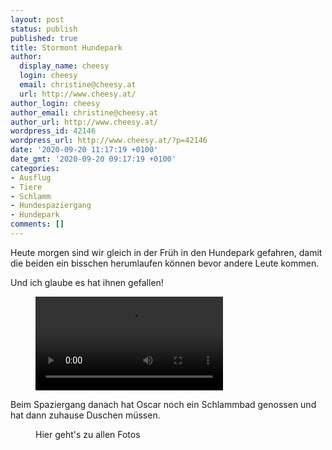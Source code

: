 ```yaml
---
layout: post
status: publish
published: true
title: Stormont Hundepark
author:
  display_name: cheesy
  login: cheesy
  email: christine@cheesy.at
  url: http://www.cheesy.at/
author_login: cheesy
author_email: christine@cheesy.at
author_url: http://www.cheesy.at/
wordpress_id: 42146
wordpress_url: http://www.cheesy.at/?p=42146
date: '2020-09-20 11:17:19 +0100'
date_gmt: '2020-09-20 09:17:19 +0100'
categories:
- Ausflug
- Tiere
- Schlamm
- Hundespaziergang
- Hundepark
comments: []
---
```

<!-- wp:paragraph -->
Heute morgen sind wir gleich in der Früh in den Hundepark gefahren, damit die beiden ein bisschen herumlaufen können bevor andere Leute kommen.
<!-- /wp:paragraph -->
<!-- wp:paragraph -->
Und ich glaube es hat ihnen gefallen!
<!-- /wp:paragraph -->
<!-- wp:video -->
<figure class="wp-block-video"><video controls src="http://www.cheesy.at/download/Videos/Stormont.mp4"></video></figure>
<!-- /wp:video -->
<!-- wp:paragraph -->
Beim Spaziergang danach hat Oscar noch ein Schlammbad genossen und hat dann zuhause Duschen müssen.
<!-- /wp:paragraph -->
<!-- wp:image {"id":42127,"linkDestination":"custom"} -->
<figure class="wp-block-image"><a href="{% link _fotos/ausfluege/2020-2/stormont-hundepark/index.md %}"><img src="{% link _fotos/ausfluege/2020-2/stormont-hundepark/Stormont-007.jpg %}" alt="" class="wp-image-42127"></a><br>
<figcaption>Hier geht's zu allen Fotos</figcaption>
</figure>
<!-- /wp:image -->
